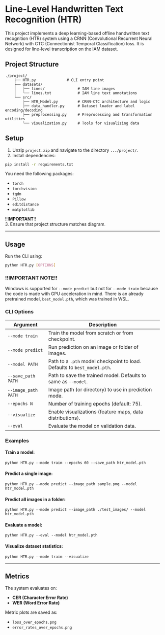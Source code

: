 # Line-Level Handwritten Text Recognition (HTR)

This project implements a deep learning-based offline handwritten text recognition (HTR) system using a CRNN (Convolutional Recurrent Neural Network) with CTC (Connectionist Temporal Classification) loss. It is designed for line-level transcription on the IAM dataset.


## Project Structure

```
./project/
    ├── HTR.py              # CLI entry point
    ├── datasets/
    │   ├── lines/               # IAM line images
    │   └── lines.txt            # IAM line text annotations
    └── src/
        ├── HTR_Model.py         # CRNN-CTC architecture and logic
        ├── data_handler.py      # Dataset loader and label encoding/decoding
        ├── preprocessing.py     # Preprocessing and transformation utilities
        └── visualization.py     # Tools for visualizing data

```

## Setup
1. Unzip `project.zip` and navigate to the directory `.../project/`.
2. Install dependencies:

```bash
pip install -r requirements.txt
```

You need the following packages:
- `torch`
- `torchvision`
- `tqdm`
- `Pillow`
- `editdistance`
- `matplotlib`

‼️**IMPORTANT**‼️\
3. Ensure that project structure matches diagram. 


---

## Usage

Run the CLI using:

```bash
python HTR.py [OPTIONS]
```
### ‼️IMPORTANT NOTE‼️
Windows is supported for `--mode predict` but not for `--mode train` because the code is made with GPU acceleration in mind. There is an already pretrained model, `best_model.pth`, which was trained in WSL.
###  CLI Options

| Argument         | Description |
|------------------|-------------|
| `--mode train`   | Train the model from scratch or from checkpoint. |
| `--mode predict` | Run prediction on an image or folder of images. |
| `--model PATH`   | Path to a `.pth` model checkpoint to load. Defaults to `best_model.pth`. |
| `--save_path PATH` | Path to save the trained model. Defaults to same as `--model`. |
| `--image_path PATH` | Image path (or directory) to use in prediction mode. |
| `--epochs N`     | Number of training epochs (default: 75). |
| `--visualize`    | Enable visualizations (feature maps, data distributions). |
| `--eval`         | Evaluate the model on validation data. |

### Examples

#### Train a model:
```
python HTR.py --mode train --epochs 60 --save_path htr_model.pth
```

#### Predict a single image:
```
python HTR.py --mode predict --image_path sample.png --model htr_model.pth
```

#### Predict all images in a folder:
```
python HTR.py --mode predict --image_path ./test_images/ --model htr_model.pth
```

#### Evaluate a model:
```
python HTR.py --eval --model htr_model.pth
```

#### Visualize dataset statistics:
```
python HTR.py --mode train --visualize
```

---

## Metrics

The system evaluates on:
- **CER (Character Error Rate)**
- **WER (Word Error Rate)**

Metric plots are saved as:
- `loss_over_epochs.png`
- `error_rates_over_epochs.png`

